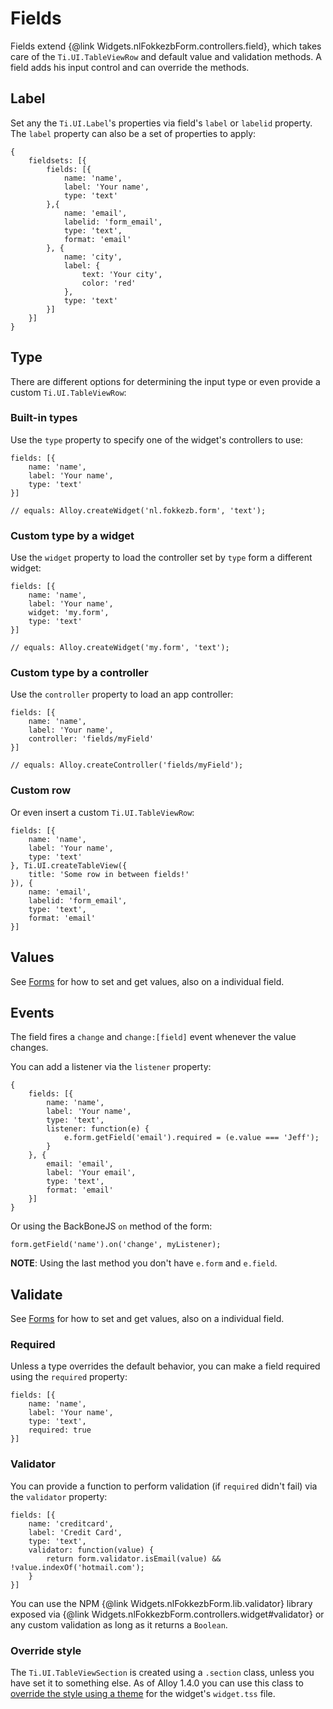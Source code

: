 # Fields

Fields extend {@link Widgets.nlFokkezbForm.controllers.field}, which takes care of the `Ti.UI.TableViewRow` and default value and validation methods. A field adds his input control and can override the methods.
	
## Label

Set any the `Ti.UI.Label`'s properties via field's `label` or `labelid` property. The `label` property can also be a set of properties to apply:

	{
		fieldsets: [{
			fields: [{
				name: 'name',
				label: 'Your name',
				type: 'text'
			},{
				name: 'email',
				labelid: 'form_email',
				type: 'text',
				format: 'email'
			}, {
				name: 'city',
				label: {
					text: 'Your city',
					color: 'red'
				},
				type: 'text'
			}]
		}]
	}

## Type

There are different options for determining the input type or even provide a custom `Ti.UI.TableViewRow`:

### Built-in types

Use the `type` property to specify one of the widget's controllers to use:

	fields: [{
		name: 'name',
		label: 'Your name',
		type: 'text'
	}]

	// equals: Alloy.createWidget('nl.fokkezb.form', 'text');

### Custom type by a widget

Use the `widget` property to load the controller set by `type` form a different widget:

	fields: [{
		name: 'name',
		label: 'Your name',
		widget: 'my.form',
		type: 'text'
	}]

	// equals: Alloy.createWidget('my.form', 'text');

### Custom type by a controller

Use the `controller` property to load an app controller:

	fields: [{
		name: 'name',
		label: 'Your name',
		controller: 'fields/myField'
	}]

	// equals: Alloy.createController('fields/myField');

### Custom row

Or even insert a custom `Ti.UI.TableViewRow`:

	fields: [{
		name: 'name',
		label: 'Your name',
		type: 'text'
	}, Ti.UI.createTableView({
		title: 'Some row in between fields!'
	}), {
		name: 'email',
		labelid: 'form_email',
		type: 'text',
		format: 'email'
	}]

## Values

See [Forms](#!/guide/forms-section-values) for how to set and get values, also on a individual field.

## Events
The field fires a `change` and `change:[field]` event whenever the value changes.

You can add a listener via the `listener` property:

	{
		fields: [{
			name: 'name',
			label: 'Your name',
			type: 'text',
			listener: function(e) {
				e.form.getField('email').required = (e.value === 'Jeff');
			}
		}, {
			email: 'email',
			label: 'Your email',
			type: 'text',
			format: 'email'
		}]
	}
	
Or using the BackBoneJS `on` method of the form:

	form.getField('name').on('change', myListener);
	
**NOTE**: Using the last method you don't have `e.form` and `e.field`.

## Validate

See [Forms](#!/guide/forms-section-validate) for how to set and get values, also on a individual field.

### Required

Unless a type overrides the default behavior, you can make a field required using the `required` property:

	fields: [{
		name: 'name',
		label: 'Your name',
		type: 'text',
		required: true
	}]

### Validator

You can provide a function to perform validation (if `required` didn't fail) via the `validator` property:

	fields: [{
		name: 'creditcard',
		label: 'Credit Card',
		type: 'text',
		validator: function(value) {
			return form.validator.isEmail(value) && !value.indexOf('hotmail.com');
		}
	}]

You can use the NPM {@link Widgets.nlFokkezbForm.lib.validator} library exposed via {@link Widgets.nlFokkezbForm.controllers.widget#validator} or any custom validation as long as it returns a `Boolean`.
	
### Override style
The `Ti.UI.TableViewSection` is created using a `.section` class, unless you have set it to something else. As of Alloy 1.4.0 you can use this class to [override the style using a theme](https://jira.appcelerator.org/browse/ALOY-378) for the widget's `widget.tss` file.